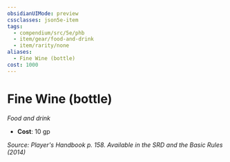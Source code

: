 ```yaml
---
obsidianUIMode: preview
cssclasses: json5e-item
tags:
  - compendium/src/5e/phb
  - item/gear/food-and-drink
  - item/rarity/none
aliases:
  - Fine Wine (bottle)
cost: 1000
---
```

# Fine Wine (bottle)
*Food and drink*  

- **Cost**: 10 gp

*Source: Player's Handbook p. 158. Available in the <span title='Systems Reference Document (5.1)'>SRD</span> and the Basic Rules (2014)*
